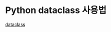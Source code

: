 Python dataclass 사용법
======================

[dataclass](https://www.daleseo.com/python-dataclasses/)


